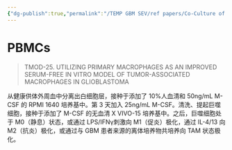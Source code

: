 ```yaml
---
{"dg-publish":true,"permalink":"/TEMP GBM SEV/ref papers/Co-Culture of GBM cell & macrophage/","dgPassFrontmatter":true}
---
```


# PBMCs

>TMOD-25. UTILIZING PRIMARY MACROPHAGES AS AN IMPROVED SERUM-FREE IN VITRO MODEL OF TUMOR-ASSOCIATED MACROPHAGES IN GLIOBLASTOMA

从健康供体外周血中分离出白细胞层，接种于添加了 10%人血清和 50ng/mL M-CSF 的 RPMI 1640 培养基中。第 3 天加入 25ng/mL M-CSF。清洗、提起巨噬细胞，接种于添加了 M-CSF 的无血清 X VIVO-15 培养基中。之后，巨噬细胞处于 M0（静息）状态，或通过 LPS/IFNγ刺激向 M1（促炎）极化，通过 IL-4/13 向 M2（抗炎）极化，或通过与 GBM 患者来源的离体培养物共培养向 TAM 状态极化。
